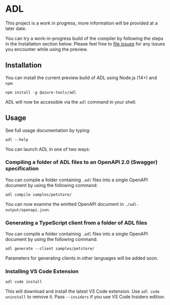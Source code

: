 # ADL

This project is a work in progress, more information will be provided at a later
date.

You can try a work-in-progress build of the compiler by following the steps in
the Installation section below.  Please feel free to [file
issues](https://github.com/Azure/adl/issues) for any issues you encounter while
using the preview.

## Installation

You can install the current preview build of ADL using Node.js (14+) and `npm`:

```
npm install -g @azure-tools/adl
```

ADL will now be accessible via the `adl` command in your shell.

## Usage

See full usage documentation by typing:

```
adl --help
```

You can launch ADL in one of two ways:

### Compiling a folder of ADL files to an OpenAPI 2.0 (Swagger) specification

You can compile a folder containing `.adl` files into a single OpenAPI document by
using the following command:

```
adl compile samples/petstore/
```

You can now examine the emitted OpenAPI document in `./adl-output/openapi.json`.

### Generating a TypeScript client from a folder of ADL files

You can compile a folder containing `.adl` files into a single OpenAPI document by
using the following command:

```
adl generate --client samples/petstore/
```

Parameters for generating clients in other languages will be added soon.


### Installing VS Code Extension

```
adl code install
```

This will download and install the latest VS Code extension. Use `adl code uninstall` 
to remove it. Pass `--insiders` if you use VS Code Insiders edition.

